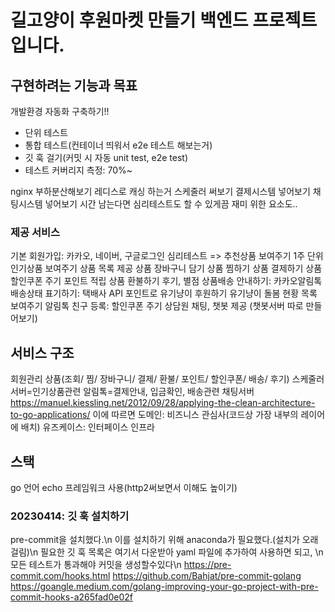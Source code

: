 # 길고양이 후원마켓 만들기 백엔드 프로젝트입니다.

## 구현하려는 기능과 목표

개발환경 자동화 구축하기!!

- 단위 테스트
- 통합 테스트(컨테이너 띄워서 e2e 테스트 해보는거)
- 깃 훅 걸기(커밋 시 자동 unit test, e2e test)
- 테스트 커버리지 측정: 70%~

nginx 부하분산해보기
레디스로 캐싱 하는거
스케줄러 써보기
결제시스템 넣어보기
채팅시스템 넣어보기
시간 남는다면 심리테스트도 할 수 있게끔 재미 위한 요소도..

### 제공 서비스

기본 회원가입: 카카오, 네이버, 구글로그인
심리테스트 => 추천상품 보여주기
1주 단위 인기상품 보여주기
상품 목록 제공
상품 장바구니 담기
상품 찜하기
상품 결제하기
상품 할인쿠폰 주기
포인트 적립
상품 환불하기
후기, 별점
상품배송 안내하기: 카카오알림톡
배송상태 표기하기: 택배사 API
포인트로 유기냥이 후원하기
유기냥이 돌봄 현황 목록 보여주기
알림톡 친구 등록: 할인쿠폰 주기
상담원 채팅, 챗봇 제공 (챗봇서버 따로 만들어보기)

## 서비스 구조

회원관리
상품(조회/ 찜/ 장바구니/ 결제/ 환불/ 포인트/ 할인쿠폰/ 배송/ 후기)
스케줄러서버=인기상품관련
알림톡=결제안내, 입금확인, 배송관련
채팅서버
https://manuel.kiessling.net/2012/09/28/applying-the-clean-architecture-to-go-applications/
이에 따르면
도메인: 비즈니스 관심사(코드상 가장 내부의 레이어에 배치)
유즈케이스:
인터페이스
인프라

## 스택

go 언어
echo 프레임워크 사용(http2써보면서 이해도 높이기)

### 20230414: 깃 훅 설치하기

pre-commit을 설치했다.\n
이를 설치하기 위해 anaconda가 필요했다.(설치가 오래걸림)\n
필요한 깃 훅 목록은 여기서 다운받아 yaml 파일에 추가하여 사용하면 되고, \n
모든 테스트가 통과해야 커밋을 생성할수있다\n
https://pre-commit.com/hooks.html
https://github.com/Bahjat/pre-commit-golang
https://goangle.medium.com/golang-improving-your-go-project-with-pre-commit-hooks-a265fad0e02f
